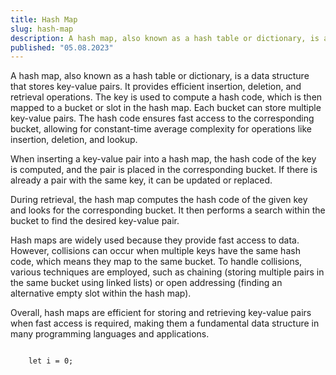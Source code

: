 ```yaml
---
title: Hash Map
slug: hash-map
description: A hash map, also known as a hash table or dictionary, is a data structure that stores key-value pairs.
published: "05.08.2023"
---
```


A hash map, also known as a hash table or dictionary, is a data structure that stores key-value pairs. It provides efficient insertion, deletion, and retrieval operations. The key is used to compute a hash code, which is then mapped to a bucket or slot in the hash map. Each bucket can store multiple key-value pairs. The hash code ensures fast access to the corresponding bucket, allowing for constant-time average complexity for operations like insertion, deletion, and lookup.

When inserting a key-value pair into a hash map, the hash code of the key is computed, and the pair is placed in the corresponding bucket. If there is already a pair with the same key, it can be updated or replaced.

During retrieval, the hash map computes the hash code of the given key and looks for the corresponding bucket. It then performs a search within the bucket to find the desired key-value pair.

Hash maps are widely used because they provide fast access to data. However, collisions can occur when multiple keys have the same hash code, which means they map to the same bucket. To handle collisions, various techniques are employed, such as chaining (storing multiple pairs in the same bucket using linked lists) or open addressing (finding an alternative empty slot within the hash map).

Overall, hash maps are efficient for storing and retrieving key-value pairs when fast access is required, making them a fundamental data structure in many programming languages and applications.

<code>
    let i = 0;
</code>
